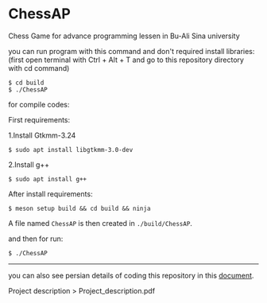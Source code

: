 # ChessAP
Chess Game for advance programming lessen in Bu-Ali Sina university

you can run program with this command and don't required install libraries: (first open terminal with Ctrl + Alt + T and go to this repository directory with cd command)
```
$ cd build
$ ./ChessAP
```

for compile codes:

First requirements:

  1.Install Gtkmm-3.24
  ```
  $ sudo apt install libgtkmm-3.0-dev
  ```
  2.Install g++
  ```
  $ sudo apt install g++
  ```
After install requirements:
```
$ meson setup build && cd build && ninja
```
A file named ```ChessAP``` is then created in ```./build/ChessAP```.

and then for run:
```
$ ./ChessAP
```
-------
you can also see persian details of coding this repository in this 
<a href="https://docs.google.com/document/d/1Zs9lblVAralvgB18gGBq8tshjUVgr7yMolv_XBSwxxM/edit?usp=sharing
">document</a>.


Project description > Project_description.pdf
